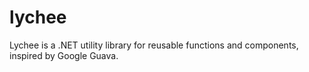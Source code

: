 # lychee
Lychee is a .NET utility library for reusable functions and components, inspired by Google Guava.
